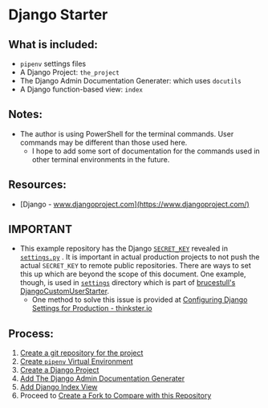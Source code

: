 # Django Starter

## What is included:
* `pipenv` settings files
* A Django Project: `the_project`
* The Django Admin Documentation Generater: which uses `docutils`
* A Django function-based view: `index`


## Notes:
* The author is using PowerShell for the terminal commands. User commands may be different than those used here.
    * I hope to add some sort of documentation for the commands used in other terminal environments in the future.


## Resources:
* [Django - www.djangoproject.com](https://www.djangoproject.com/)


## **IMPORTANT**
* This example repository has the Django [`SECRET_KEY`](https://docs.djangoproject.com/en/4.0/ref/settings/#secret-key) revealed in [`settings.py`](./the_project/settings.py) . It is important in actual production projects to not push the actual `SECRET_KEY` to remote public repositories. There are ways to set this up which are beyond the scope of this document. One example, though, is used in [`settings`](https://github.com/brucestull/DjangoCustomUserStarter/tree/main/my_current_project/settings) directory which is part of [brucestull's DjangoCustomUserStarter](https://github.com/brucestull/DjangoCustomUserStarter).
    * One method to solve this issue is provided at [Configuring Django Settings for Production - thinkster.io](https://thinkster.io/tutorials/configuring-django-settings-for-production)


## Process:
1. [Create a git repository for the project](./notes/01_create_repository_for_project.md)
1. [Create `pipenv` Virtual Environment](./notes/02_create_virtual_environment.md)
1. [Create a Django Project](./notes/03_create_django_project.md)
1. [Add The Django Admin Documentation Generater](./notes/04_add_django_admin_documentation_generator.md)
1. [Add Django Index View](./notes/05_add_index_page.md)
1. Proceed to [Create a Fork to Compare with this Repository](./notes/06_fork_this_repository.md)

